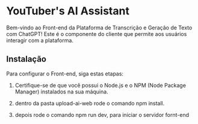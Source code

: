 # YouTuber's AI Assistant

Bem-vindo ao Front-end da Plataforma de Transcrição e Geração de Texto com ChatGPT! Este é o componente do cliente que permite aos usuários interagir com a plataforma.

## Instalação

Para configurar o Front-end, siga estas etapas:

1. Certifique-se de que você possui o Node.js e o NPM (Node Package Manager) instalados na sua máquina.

2. dentro da pasta upload-ai-web rode o comando npm install.

3. depois rode o comando npm run dev, para iniciar o servidor fornt-end
